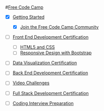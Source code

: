 #[Free Code Camp](https://www.freecodecamp.com/challenges/next-challenge)

- [x] [Getting Started](https://www.freecodecamp.com/map#collapseGetting-Started)
  - [x] [Join the Free Code Camp Community](https://www.freecodecamp.com/map#nested-collapseJointheFreeCodeCampCommunity)
- [ ] [Front End Development Certification](https://www.freecodecamp.com/map#collapseFront-End-Development-Certification)
  - [ ] [HTML5 and CSS](https://www.freecodecamp.com/map#nested-collapseHTML5andCSS)
  - [ ] [Responsive Design with Bootstrap](https://www.freecodecamp.com/map#nested-collapseResponsiveDesignwithBootstrap)
- [ ] [Data Visualization Certification](https://www.freecodecamp.com/map#collapseData-Visualization-Certification)
- [ ] [Back End Development Certification](https://www.freecodecamp.com/map#collapseBack-End-Development-Certification)
- [ ] [Video Challenges](https://www.freecodecamp.com/map#collapseVideo-Challenges)
- [ ] [Full Stack Development Certification](https://www.freecodecamp.com/map#collapse-full-stack-development-certification)
- [ ] [Coding Interview Preparation](https://www.freecodecamp.com/map#collapse-coding-interview-preparation)

